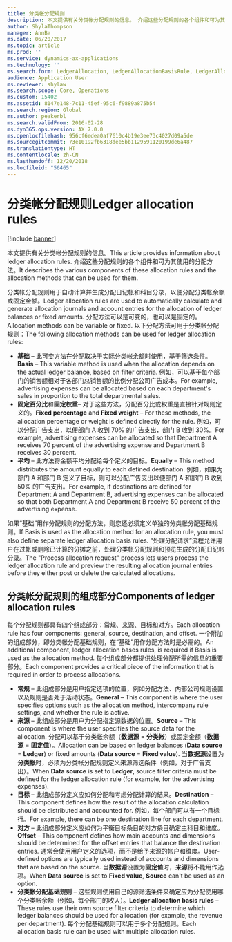 ```yaml
---
title: 分类帐分配规则
description: 本文提供有关分类帐分配规则的信息。 介绍这些分配规则的各个组件和可为其使用的分配方法。
author: ShylaThompson
manager: AnnBe
ms.date: 06/20/2017
ms.topic: article
ms.prod: ''
ms.service: dynamics-ax-applications
ms.technology: ''
ms.search.form: LedgerAllocation, LedgerAllocationBasisRule, LedgerAllocationRequest, LedgerAllocationRule
audience: Application User
ms.reviewer: shylaw
ms.search.scope: Core, Operations
ms.custom: 15402
ms.assetid: 8147e148-7c11-45ef-95c6-f9889a875b54
ms.search.region: Global
ms.author: peakerbl
ms.search.validFrom: 2016-02-28
ms.dyn365.ops.version: AX 7.0.0
ms.openlocfilehash: 956cf6edea0af7610c4b19e3ee73c4027d09a5de
ms.sourcegitcommit: 73e10192fb6318dee5bb1129591120199de6a487
ms.translationtype: HT
ms.contentlocale: zh-CN
ms.lasthandoff: 12/20/2018
ms.locfileid: "56465"
---
```

# <a name="ledger-allocation-rules"></a><span data-ttu-id="9d87e-104">分类帐分配规则</span><span class="sxs-lookup"><span data-stu-id="9d87e-104">Ledger allocation rules</span></span>

[!include [banner](../includes/banner.md)]

<span data-ttu-id="9d87e-105">本文提供有关分类帐分配规则的信息。</span><span class="sxs-lookup"><span data-stu-id="9d87e-105">This article provides information about ledger allocation rules.</span></span> <span data-ttu-id="9d87e-106">介绍这些分配规则的各个组件和可为其使用的分配方法。</span><span class="sxs-lookup"><span data-stu-id="9d87e-106">It describes the various components of these allocation rules and the allocation methods that can be used for them.</span></span>

<span data-ttu-id="9d87e-107">分类帐分配规则用于自动计算并生成分配日记帐和科目分录，以便分配分类帐余额或固定金额。</span><span class="sxs-lookup"><span data-stu-id="9d87e-107">Ledger allocation rules are used to automatically calculate and generate allocation journals and account entries for the allocation of ledger balances or fixed amounts.</span></span> <span data-ttu-id="9d87e-108">分配方法可以是可变的，也可以是固定的。</span><span class="sxs-lookup"><span data-stu-id="9d87e-108">Allocation methods can be variable or fixed.</span></span> <span data-ttu-id="9d87e-109">以下分配方法可用于分类帐分配规则：</span><span class="sxs-lookup"><span data-stu-id="9d87e-109">The following allocation methods can be used for ledger allocation rules:</span></span>

-   <span data-ttu-id="9d87e-110">**基础** – 此可变方法在分配取决于实际分类帐余额时使用，基于筛选条件。</span><span class="sxs-lookup"><span data-stu-id="9d87e-110">**Basis** – This variable method is used when the allocation depends on the actual ledger balance, based on filter criteria.</span></span> <span data-ttu-id="9d87e-111">例如，可以基于每个部门的销售额相对于各部门总销售额的比例分配公司广告成本。</span><span class="sxs-lookup"><span data-stu-id="9d87e-111">For example, advertising expenses can be allocated based on each department's sales in proportion to the total departmental sales.</span></span>
-   <span data-ttu-id="9d87e-112">**固定百分比**和**固定权重**– 对于这些方法，分配百分比或权重是直接针对规则定义的。</span><span class="sxs-lookup"><span data-stu-id="9d87e-112">**Fixed percentage** and **Fixed weight** – For these methods, the allocation percentage or weight is defined directly for the rule.</span></span> <span data-ttu-id="9d87e-113">例如，可以分配广告支出，以便部门 A 收到 70% 的广告支出，部门 B 收到 30%。</span><span class="sxs-lookup"><span data-stu-id="9d87e-113">For example, advertising expenses can be allocated so that Department A receives 70 percent of the advertising expense and Department B receives 30 percent.</span></span>
-   <span data-ttu-id="9d87e-114">**平均** – 此方法将金额平均分配给每个定义的目标。</span><span class="sxs-lookup"><span data-stu-id="9d87e-114">**Equally** – This method distributes the amount equally to each defined destination.</span></span> <span data-ttu-id="9d87e-115">例如，如果为部门 A 和部门 B 定义了目标，则可以分配广告支出以便部门 A 和部门 B 收到 50% 的广告支出。</span><span class="sxs-lookup"><span data-stu-id="9d87e-115">For example, if destinations are defined for Department A and Department B, advertising expenses can be allocated so that both Department A and Department B receive 50 percent of the advertising expense.</span></span>

<span data-ttu-id="9d87e-116">如果“基础”用作分配规则的分配方法，则您还必须定义单独的分类帐分配基础规则。</span><span class="sxs-lookup"><span data-stu-id="9d87e-116">If Basis is used as the allocation method for an allocation rule, you must also define separate ledger allocation basis rules.</span></span> <span data-ttu-id="9d87e-117">“处理分配请求”流程允许用户在过帐或删除已计算的分摊之前，处理分类帐分配规则和预览生成的分配日记帐分录。</span><span class="sxs-lookup"><span data-stu-id="9d87e-117">The "Process allocation request" process lets users process the ledger allocation rule and preview the resulting allocation journal entries before they either post or delete the calculated allocations.</span></span>

## <a name="components-of-ledger-allocation-rules"></a><span data-ttu-id="9d87e-118">分类帐分配规则的组成部分</span><span class="sxs-lookup"><span data-stu-id="9d87e-118">Components of ledger allocation rules</span></span>
<span data-ttu-id="9d87e-119">每个分配规则都具有四个组成部分：常规、来源、目标和对方。</span><span class="sxs-lookup"><span data-stu-id="9d87e-119">Each allocation rule has four components: general, source, destination, and offset.</span></span> <span data-ttu-id="9d87e-120">一个附加的组成部分，即分类帐分配基础规则，在“基础”用作分配方法时是必需的。</span><span class="sxs-lookup"><span data-stu-id="9d87e-120">An additional component, ledger allocation bases rules, is required if Basis is used as the allocation method.</span></span> <span data-ttu-id="9d87e-121">每个组成部分都提供处理分配所需的信息的重要部分。</span><span class="sxs-lookup"><span data-stu-id="9d87e-121">Each component provides a critical piece of the information that is required in order to process allocations.</span></span>

-   <span data-ttu-id="9d87e-122">**常规** – 此组成部分是用户指定选项的位置，例如分配方法、内部公司规则设置以及规则是否处于活动状态。</span><span class="sxs-lookup"><span data-stu-id="9d87e-122">**General** – This component is where the user specifies options such as the allocation method, intercompany rule settings, and whether the rule is active.</span></span>
-   <span data-ttu-id="9d87e-123">**来源** – 此组成部分是用户为分配指定源数据的位置。</span><span class="sxs-lookup"><span data-stu-id="9d87e-123">**Source** – This component is where the user specifies the source data for the allocation.</span></span> <span data-ttu-id="9d87e-124">分配可以基于分类帐余额（**数据源** = **分类帐**）或固定金额（**数据源** = **固定值**）。</span><span class="sxs-lookup"><span data-stu-id="9d87e-124">Allocation can be based on ledger balances (**Data source** = **Ledger**) or fixed amounts (**Data source** = **Fixed value**).</span></span> <span data-ttu-id="9d87e-125">当**数据源**设置为**分类帐**时，必须为分类帐分配规则定义来源筛选条件（例如，对于广告支出）。</span><span class="sxs-lookup"><span data-stu-id="9d87e-125">When **Data source** is set to **Ledger**, source filter criteria must be defined for the ledger allocation rule (for example, for the advertising expenses).</span></span>
-   <span data-ttu-id="9d87e-126">**目标** – 此组成部分定义应如何分配和考虑分配计算的结果。</span><span class="sxs-lookup"><span data-stu-id="9d87e-126">**Destination** – This component defines how the result of the allocation calculation should be distributed and accounted for.</span></span> <span data-ttu-id="9d87e-127">例如，每个部门可以有一个目标行。</span><span class="sxs-lookup"><span data-stu-id="9d87e-127">For example, there can be one destination line for each department.</span></span>
-   <span data-ttu-id="9d87e-128">**对方** – 此组成部分定义应如何为平衡目标条目的对方条目确定主科目和维度。</span><span class="sxs-lookup"><span data-stu-id="9d87e-128">**Offset** – This component defines how main accounts and dimensions should be determined for the offset entries that balance the destination entries.</span></span> <span data-ttu-id="9d87e-129">通常会使用用户定义的选项，而不是给予来源的帐户和维度。</span><span class="sxs-lookup"><span data-stu-id="9d87e-129">User-defined options are typically used instead of accounts and dimensions that are based on the source.</span></span> <span data-ttu-id="9d87e-130">当**数据源**设置为**固定值**时，**来源**将不能用作选项。</span><span class="sxs-lookup"><span data-stu-id="9d87e-130">When **Data source** is set to **Fixed value**, **Source** can't be used as an option.</span></span>
-   <span data-ttu-id="9d87e-131">**分类帐分配基础规则** – 这些规则使用自己的源筛选条件来确定应为分配使用哪个分类帐余额（例如，每个部门的收入）。</span><span class="sxs-lookup"><span data-stu-id="9d87e-131">**Ledger allocation basis rules** – These rules use their own source filter criteria to determine which ledger balances should be used for allocation (for example, the revenue per department).</span></span> <span data-ttu-id="9d87e-132">每个分配基础规则可以用于多个分配规则。</span><span class="sxs-lookup"><span data-stu-id="9d87e-132">Each allocation basis rule can be used with multiple allocation rules.</span></span>




